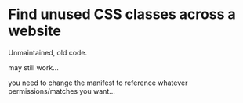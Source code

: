 Find unused CSS classes across a website
========================================

Unmaintained, old code. 

may still work...

you need to change the manifest to reference whatever permissions/matches you want...
